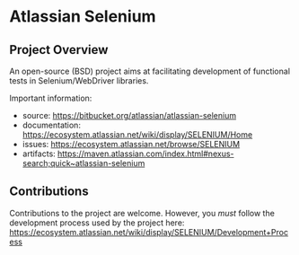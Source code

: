 Atlassian Selenium
==================

Project Overview
----------------

An open-source (BSD) project aims at facilitating development of functional tests in Selenium/WebDriver libraries.

Important information:

* source: https://bitbucket.org/atlassian/atlassian-selenium
* documentation: https://ecosystem.atlassian.net/wiki/display/SELENIUM/Home
* issues: https://ecosystem.atlassian.net/browse/SELENIUM
* artifacts: https://maven.atlassian.com/index.html#nexus-search;quick~atlassian-selenium

Contributions
-------------

Contributions to the project are welcome. However, you _must_ follow the development process used by the project here:
https://ecosystem.atlassian.net/wiki/display/SELENIUM/Development+Process


